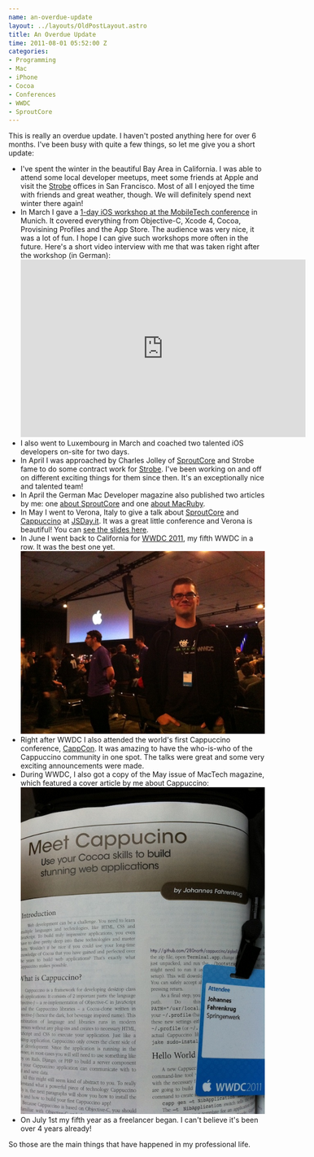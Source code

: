 ```yaml
--- 
name: an-overdue-update
layout: ../layouts/OldPostLayout.astro
title: An Overdue Update
time: 2011-08-01 05:52:00 Z
categories: 
- Programming
- Mac
- iPhone
- Cocoa
- Conferences
- WWDC
- SproutCore
---
```

<p>This is really an overdue update. I haven't posted anything here for over 6 months. I've been busy with quite a few things, so let me give you a short update:
  
<ul>
  <li>I've spent the winter in the beautiful Bay Area in California. I was able to attend some local developer meetups, meet some friends at Apple and visit the <a href="http://strobecorp.com">Strobe</a> offices in San Francisco. Most of all I enjoyed the time with friends and great weather, though. We will definitely spend next winter there again!</li>
  <li>In March I gave a <a href="http://it-republik.de/konferenzen/ext_scripts/v2/php/sessions-popup.php?module=mobiletechcon2011spring&id=17381">1-day iOS workshop at the MobileTech conference</a> in Munich. It covered everything from Objective-C, Xcode 4, Cocoa, Provisining Profiles and the App Store. The audience was very nice, it was a lot of fun. I hope I can give such workshops more often in the future. Here's a short video interview with me that was taken right after the workshop (in German):<br/><iframe width="560" height="349" src="http://www.youtube.com/embed/b7vhn1EivRg" frameborder="0" allowfullscreen></iframe></li>
  <li>I also went to Luxembourg in March and coached two talented iOS developers on-site for two days.</li>
  <li>In April I was approached by Charles Jolley of <a href="http://sproutcore.com">SproutCore</a> and Strobe fame to do some contract work for <a href="http://strobecorp.com">Strobe</a>. I've been working on and off on different exciting things for them since then. It's an exceptionally nice and talented team!</li>
  <li>In April the German Mac Developer magazine also published two articles by me: one <a href="https://twitter.com/#!/jfahrenkrug/status/55664775304183808">about SproutCore</a> and one <a href="https://twitter.com/#!/MacRuby/statuses/55686821165805568">about MacRuby</a>.</li>
  <li>In May I went to Verona, Italy to give a talk about <a href="http://sproutcore.com">SproutCore</a> and <a href="http://www.cappuccino.org">Cappuccino</a> at <a href="http://www.jsday.it/2011/archive/speaker/johannes-fahrenkrug">JSDay.it</a>. It was a great little conference and Verona is beautiful! You can <a href="http://www.slideshare.net/jfahrenkrug/jsconfit-2011-a-wondrous-experience-of-sound-light-and-code">see the slides here</a>.</li>
  <li>In June I went back to California for <a href="http://developer.apple.com/wwdc">WWDC 2011</a>, my fifth WWDC in a row. It was the best one yet.<br/>
    <img src="/images/posts/johannes-fahrenkrug-wwdc11.jpg"/></li>
  <li>Right after WWDC I also attended the world's first Cappuccino conference, <a href="http://www.cappcon.org">CappCon</a>. It was amazing to have the who-is-who of the Cappuccino community in one spot. The talks were great and some very exciting announcements were made.</li>
  <li>During WWDC, I also got a copy of the May issue of MacTech magazine, which featured a cover article by me about Cappuccino:<br/><img src="/images/posts/mactech-cappuccino.jpg"/></li>
  <li>On July 1st my fifth year as a freelancer began. I can't believe it's been over 4 years already!</li>
</ul>

So those are the main things that have happened in my professional life.
</p>
